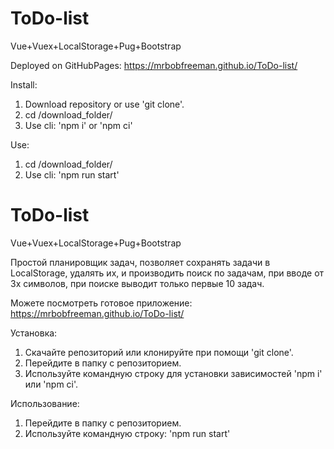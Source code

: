 # ToDo-list

Vue+Vuex+LocalStorage+Pug+Bootstrap

Deployed on GitHubPages: https://mrbobfreeman.github.io/ToDo-list/

Install:

1. Download repository or use 'git clone'.
2. cd /download_folder/
3. Use cli: 'npm i' or 'npm ci'

Use:

1. cd /download_folder/
2. Use cli: 'npm run start'

# ToDo-list

Vue+Vuex+LocalStorage+Pug+Bootstrap

Простой планировщик задач, позволяет сохранять задачи в LocalStorage, удалять их, и производить поиск по задачам, при вводе от 3х символов, при поиске выводит только первые 10 задач.

Можете посмотреть готовое приложение: https://mrbobfreeman.github.io/ToDo-list/

Установка:

1. Скачайте репозиторий или клонируйте при помощи 'git clone'.
2. Перейдите в папку с репозиторием.
3. Используйте командную строку для установки зависимостей 'npm i' или 'npm ci'.

Использование:

1. Перейдите в папку с репозиторием.
2. Используйте командную строку: 'npm run start'
